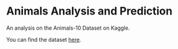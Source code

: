 # Animals Analysis and Prediction

An analysis on the Animals-10 Dataset on Kaggle.

You can find the dataset [here](https://www.kaggle.com/datasets/alessiocorrado99/animals10).
